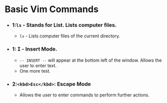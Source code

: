 # Basic Vim Commands

* ### 1:`ls` - Stands for List. Lists computer files.
	* `ls` - Lists computer files of the current directory.
* ### 1: <kbd>I</kbd> - Insert Mode.
	* `-- INSERT --` will appear at the bottom left of the window. Allows the user to enter text. 
	* One more test.
* ### 2:`<kbd>Esc</kbd>`: Escape Mode
	* Allows the user to enter commands to perform further actions.
